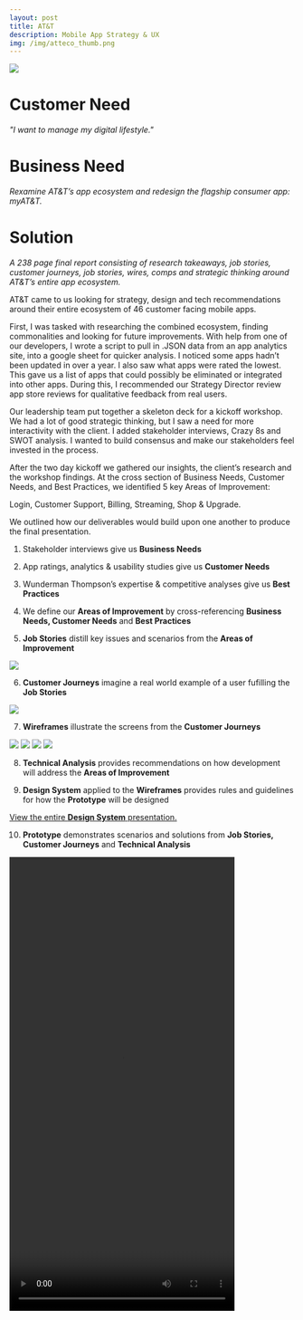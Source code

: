 ```yaml
---
layout: post
title: AT&T
description: Mobile App Strategy & UX
img: /img/atteco_thumb.png
---
```


<img class="img_scale" src="/img/atteco_cover.png"/>

# Customer Need
*"I want to manage my digital lifestyle."*

# Business Need
*Rexamine AT&T’s app ecosystem and redesign the flagship consumer app: myAT&T.*

# Solution
*A 238 page final report consisting of research takeaways, job stories, customer journeys, job stories, wires, comps and strategic thinking around AT&T’s entire app ecosystem.*

AT&T came to us looking for strategy, design and tech recommendations around their entire ecosystem of 46 customer facing mobile apps.

First, I was tasked with researching the combined ecosystem, finding commonalities and looking for future improvements. With help from one of our developers, I wrote a script to pull in .JSON data from an app analytics site, into a google sheet for quicker analysis. I noticed some apps hadn’t been updated in over a year. I also saw what apps were rated the lowest. This gave us a list of apps that could possibly be eliminated or integrated into other apps. During this, I recommended our Strategy Director review app store reviews for qualitative feedback from real users.

Our leadership team put together a skeleton deck for a kickoff workshop. We had a lot of good strategic thinking, but I saw a need for more interactivity with the client. I added stakeholder interviews, Crazy 8s and SWOT analysis. I wanted to build consensus and make our stakeholders feel invested in the process.

After the two day kickoff we gathered our insights, the client’s research and the workshop findings. At the cross section of Business Needs, Customer Needs, and Best Practices, we identified 5 key Areas of Improvement:

Login, Customer Support, Billing, Streaming, Shop & Upgrade.

We outlined how our deliverables would build upon one another to produce the final presentation.

1. Stakeholder interviews give us **Business Needs**

2. App ratings, analytics & usability studies give us **Customer Needs**

3. Wunderman Thompson’s expertise & competitive analyses give us **Best Practices**

4. We define our **Areas of Improvement** by cross-referencing **Business Needs, Customer Needs** and **Best Practices**

5. **Job Stories** distill key issues and scenarios from the **Areas of Improvement**
<img class="img_scale" src="/img/jobstory.png"/>

6. **Customer Journeys** imagine a real world example of a user fufilling the **Job Stories**
<img class="img_scale" src="/img/journey.png"/>

7. **Wireframes** illustrate the screens from the **Customer Journeys**
<img class="img_scale" src="/img/wire001.png"/>
<img class="img_scale" src="/img/wire002.png"/>
<img class="img_scale" src="/img/wire003.png"/>
<img class="img_scale" src="/img/wire004.png"/>

8. **Technical Analysis** provides recommendations on how development will address the **Areas of Improvement**

9. **Design System** applied to the **Wireframes** provides rules and guidelines for how the **Prototype** will be designed

<a href="http://www.mrclintmiller.com/img/blueprint_ds.pdf" target="_blank">View the entire **Design System** presentation.</a>

10. **Prototype** demonstrates scenarios and solutions from **Job Stories, Customer Journeys** and **Technical Analysis**
<div class="video-container">
  <video controls width="398" height="802">
    <source src="/img/prototype.mp4"
            type="video/mp4">

    Sorry, your browser doesn't support embedded videos.
</video>
</div>


